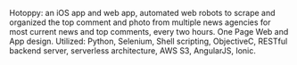 Hotoppy: an iOS app and web app, automated web robots to scrape and organized the top comment and photo from multiple news agencies for most current news and top comments, every two hours. One Page Web and App design.
Utilized:  Python, Selenium, Shell scripting, ObjectiveC, RESTful backend server, serverless architecture, AWS S3, AngularJS, Ionic. 
